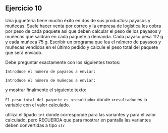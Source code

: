 ## Ejercicio 10

Una juguetería tiene mucho éxito en dos de sus productos: payasos y muñecas.
Suele hacer venta por correo y la empresa de logística les cobra por peso de cada paquete así que deben calcular el peso de los payasos y muñecas que saldrán en cada paquete a demanda. Cada payaso pesa 112 g y cada muñeca 75 g.
Escribir un programa que lea el número de payasos y muñecas vendidos en el último pedido y calcule el peso total del paquete que será enviado.

Debe preguntar exactamente con los siguientes textos:

`Introduce el número de payasos a enviar:`

`Introduce el número de muñecas a enviar:`



y mostrar finalmente el siguiente texto:

`El peso total del paquete es <resultado>` donde `<resultado>` es la variable con el valor calculado. 

<div class="hint">

utiliza el tipado `int` donde corresponde para las variantes y para el valor calculado, pero RECUERDA que para mostrar en pantalla las variantes deben convertidas a tipo `str`

</div>